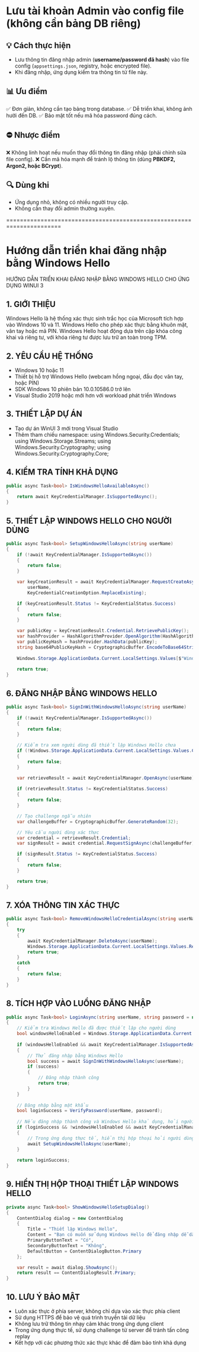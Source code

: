 # Lưu tài khoản Admin vào config file (không cần bảng DB riêng)

## 💡 Cách thực hiện

- Lưu thông tin đăng nhập admin (**username/password đã hash**) vào file config (`appsettings.json`, registry, hoặc encrypted file).
- Khi đăng nhập, ứng dụng kiểm tra thông tin từ file này.

## 📊 Ưu điểm

✅ Đơn giản, không cần tạo bảng trong database.
✅ Dễ triển khai, không ảnh hưởi đến DB.
✅ Bảo mật tốt nếu mã hóa password đúng cách.

## ⛔️ Nhược điểm

❌ Không linh hoạt nếu muốn thay đổi thông tin đăng nhập (phải chỉnh sửa file config).
❌ Cần mã hóa mạnh để tránh lộ thông tin (dùng **PBKDF2, Argon2, hoặc BCrypt**).

## 🔍 Dùng khi

- Ứng dụng nhỏ, không có nhiều người truy cập.
- Không cần thay đổi admin thường xuyên.



======================================================================

# Hướng dẫn triển khai đăng nhập bằng Windows Hello

HƯỚNG DẪN TRIỂN KHAI ĐĂNG NHẬP BẰNG WINDOWS HELLO CHO ỨNG DỤNG WINUI 3

## 1. GIỚI THIỆU
Windows Hello là hệ thống xác thực sinh trắc học của Microsoft tích hợp vào Windows 10 và 11.
Windows Hello cho phép xác thực bằng khuôn mặt, vân tay hoặc mã PIN.
Windows Hello hoạt động dựa trên cặp khóa công khai và riêng tư, với khóa riêng tư được lưu trữ an toàn trong TPM.

## 2. YÊU CẦU HỆ THỐNG
- Windows 10 hoặc 11
- Thiết bị hỗ trợ Windows Hello (webcam hồng ngoại, đầu đọc vân tay, hoặc PIN)
- SDK Windows 10 phiên bản 10.0.10586.0 trở lên
- Visual Studio 2019 hoặc mới hơn với workload phát triển Windows

## 3. THIẾT LẬP DỰ ÁN
- Tạo dự án WinUI 3 mới trong Visual Studio
- Thêm tham chiếu namespace:
  using Windows.Security.Credentials;
  using Windows.Storage.Streams;
  using Windows.Security.Cryptography;
  using Windows.Security.Cryptography.Core;

## 4. KIỂM TRA TÍNH KHẢ DỤNG
```C#
public async Task<bool> IsWindowsHelloAvailableAsync()
{
    return await KeyCredentialManager.IsSupportedAsync();
}
```

## 5. THIẾT LẬP WINDOWS HELLO CHO NGƯỜI DÙNG
```C#
public async Task<bool> SetupWindowsHelloAsync(string userName)
{
    if (!await KeyCredentialManager.IsSupportedAsync())
    {
        return false;
    }

    var keyCreationResult = await KeyCredentialManager.RequestCreateAsync(
        userName, 
        KeyCredentialCreationOption.ReplaceExisting);

    if (keyCreationResult.Status != KeyCredentialStatus.Success)
    {
        return false;
    }

    var publicKey = keyCreationResult.Credential.RetrievePublicKey();
    var hashProvider = HashAlgorithmProvider.OpenAlgorithm(HashAlgorithmNames.Sha256);
    var publicKeyHash = hashProvider.HashData(publicKey);
    string base64PublicKeyHash = CryptographicBuffer.EncodeToBase64String(publicKeyHash);
    
    Windows.Storage.ApplicationData.Current.LocalSettings.Values[$"WindowsHello_{userName}_PublicKeyHint"] = base64PublicKeyHash;
    
    return true;
}
```

## 6. ĐĂNG NHẬP BẰNG WINDOWS HELLO
```C#
public async Task<bool> SignInWithWindowsHelloAsync(string userName)
{
    if (!await KeyCredentialManager.IsSupportedAsync())
    {
        return false;
    }

    // Kiểm tra xem người dùng đã thiết lập Windows Hello chưa
    if (!Windows.Storage.ApplicationData.Current.LocalSettings.Values.ContainsKey($"WindowsHello_{userName}_PublicKeyHint"))
    {
        return false;
    }

    var retrieveResult = await KeyCredentialManager.OpenAsync(userName);
    
    if (retrieveResult.Status != KeyCredentialStatus.Success)
    {
        return false;
    }

    // Tạo challenge ngẫu nhiên
    var challengeBuffer = CryptographicBuffer.GenerateRandom(32);

    // Yêu cầu người dùng xác thực
    var credential = retrieveResult.Credential;
    var signResult = await credential.RequestSignAsync(challengeBuffer);

    if (signResult.Status != KeyCredentialStatus.Success)
    {
        return false;
    }

    return true;
}
```

## 7. XÓA THÔNG TIN XÁC THỰC
```C#
public async Task<bool> RemoveWindowsHelloCredentialAsync(string userName)
{
    try
    {
        await KeyCredentialManager.DeleteAsync(userName);
        Windows.Storage.ApplicationData.Current.LocalSettings.Values.Remove($"WindowsHello_{userName}_PublicKeyHint");
        return true;
    }
    catch
    {
        return false;
    }
}
```

## 8. TÍCH HỢP VÀO LUỒNG ĐĂNG NHẬP

```C#
public async Task<bool> LoginAsync(string userName, string password = null)
{
    // Kiểm tra Windows Hello đã được thiết lập cho người dùng
    bool windowsHelloEnabled = Windows.Storage.ApplicationData.Current.LocalSettings.Values.ContainsKey($"WindowsHello_{userName}_PublicKeyHint");
    
    if (windowsHelloEnabled && await KeyCredentialManager.IsSupportedAsync())
    {
        // Thử đăng nhập bằng Windows Hello
        bool success = await SignInWithWindowsHelloAsync(userName);
        if (success)
        {
            // Đăng nhập thành công
            return true;
        }
    }
    
    // Đăng nhập bằng mật khẩu
    bool loginSuccess = VerifyPassword(userName, password);
    
    // Nếu đăng nhập thành công và Windows Hello khả dụng, hỏi người dùng có muốn thiết lập không
    if (loginSuccess && !windowsHelloEnabled && await KeyCredentialManager.IsSupportedAsync())
    {
        // Trong ứng dụng thực tế, hiển thị hộp thoại hỏi người dùng
        await SetupWindowsHelloAsync(userName);
    }
    
    return loginSuccess;
}
```

## 9. HIỂN THỊ HỘP THOẠI THIẾT LẬP WINDOWS HELLO
```C#
private async Task<bool> ShowWindowsHelloSetupDialog()
{
    ContentDialog dialog = new ContentDialog
    {
        Title = "Thiết lập Windows Hello",
        Content = "Bạn có muốn sử dụng Windows Hello để đăng nhập dễ dàng hơn trong tương lai không?",
        PrimaryButtonText = "Có",
        SecondaryButtonText = "Không",
        DefaultButton = ContentDialogButton.Primary
    };

    var result = await dialog.ShowAsync();
    return result == ContentDialogResult.Primary;
}
```

## 10. LƯU Ý BẢO MẬT
- Luôn xác thực ở phía server, không chỉ dựa vào xác thực phía client
- Sử dụng HTTPS để bảo vệ quá trình truyền tải dữ liệu
- Không lưu trữ thông tin nhạy cảm khác trong ứng dụng client
- Trong ứng dụng thực tế, sử dụng challenge từ server để tránh tấn công replay
- Kết hợp với các phương thức xác thực khác để đảm bảo tính khả dụng